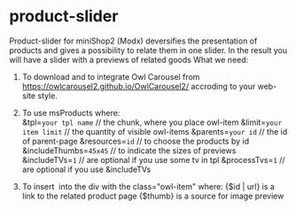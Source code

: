 # product-slider

Product-slider for miniShop2 (Modx) deversifies the presentation of products and gives a possibility to relate them in one slider. In the result you will have a slider with a previews of related goods 
What we need:
1. To download and to integrate Owl Carousel from https://owlcarousel2.github.io/OwlCarousel2/ accroding to your web-site style.
2. To use msProducts where:<br/>
   &tpl=`your tpl name` // the chunk, where you place owl-item
   &limit=`your item limit` // the quantity of visible owl-items
   &parents=`your id` // the id of parent-page
   &resources=`id` // to choose the products by id
   &includeThumbs=`45x45` // to indicate the sizes of previews
    &includeTVs=`1` // are optional if you use some tv in tpl
		&processTvs=`1` // are optional if you use &includeTVs
	  
 3. To insert <a href="{$id | url}"><img src="{$thumb}" alt=""></a> into the div with the class="owl-item" where:
    {$id | url} is a link to the related product page
    {$thumb} is a source for image preview
